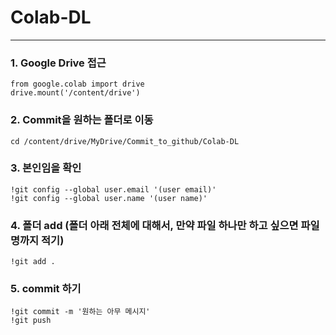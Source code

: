 # Colab-DL
----

### 1. Google Drive 접근

```
from google.colab import drive
drive.mount('/content/drive')
```

### 2. Commit을 원하는 폴더로 이동
```
cd /content/drive/MyDrive/Commit_to_github/Colab-DL
```

### 3. 본인임을 확인
```
!git config --global user.email '(user email)'
!git config --global user.name '(user name)'
```

### 4. 폴더 add (폴더 아래 전체에 대해서, 만약 파일 하나만 하고 싶으면 파일명까지 적기)
```
!git add .
```

### 5. commit 하기
```
!git commit -m '원하는 아무 메시지'
!git push
```
